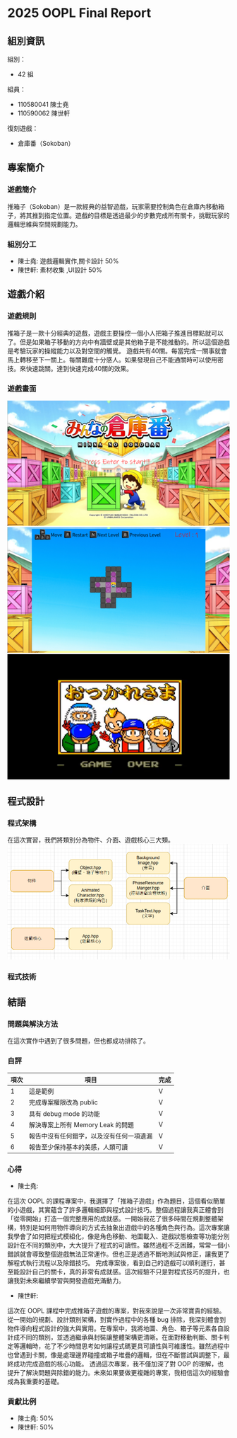 # 2025 OOPL Final Report

## 組別資訊

組別：

- 42 組

組員：

- 110580041 陳士堯
- 110590062 陳世軒

復刻遊戲： 

- 倉庫番（Sokoban）

## 專案簡介

### 遊戲簡介

推箱子（Sokoban）是一款經典的益智遊戲，玩家需要控制角色在倉庫內移動箱子，將其推到指定位置。遊戲的目標是透過最少的步數完成所有關卡，挑戰玩家的邏輯思維與空間規劃能力。

### 組別分工

- 陳士堯: 遊戲邏輯實作,關卡設計 50%
- 陳世軒: 素材收集 ,UI設計 50%

## 遊戲介紹

### 遊戲規則

推箱子是一款十分經典的遊戲，遊戲主要操控一個小人把箱子推進目標點就可以了。但是如果箱子移動的方向中有牆壁或是其他箱子是不能推動的。所以這個遊戲是考驗玩家的操縱能力以及對空間的觸覺。
遊戲共有40關。每當完成一關事就會馬上轉移至下一關上。每關難度十分感人。如果發現自己不能通關時可以使用密技。來快速跳關。達到快速完成40關的效果。

### 遊戲畫面

 ![遊戲畫面截圖1](遊戲畫面_1.png)
 ![遊戲畫面截圖2](遊戲畫面_2.png)
 ![遊戲畫面截圖3](遊戲畫面_3.png)
 
## 程式設計

### 程式架構
在這次實習，我們將類別分為物件、介面、遊戲核心三大類。
![程式架構圖](程式架構.png)
### 程式技術


## 結語

### 問題與解決方法
在這次實作中遇到了很多問題，但也都成功排除了。

### 自評

| 項次 | 項目                   | 完成 |
|------|------------------------|-------|
| 1    | 這是範例 |  V  |
| 2    | 完成專案權限改為 public |  V  |
| 3    | 具有 debug mode 的功能  |  V  |
| 4    | 解決專案上所有 Memory Leak 的問題  |  V  |
| 5    | 報告中沒有任何錯字，以及沒有任何一項遺漏  |  V  |
| 6    | 報告至少保持基本的美感，人類可讀  |  V  |

### 心得

- 陳士堯:

 在這次 OOPL 的課程專案中，我選擇了「推箱子遊戲」作為題目，這個看似簡單的小遊戲，其實蘊含了許多邏輯細節與程式設計技巧。整個過程讓我真正體會到「從零開始」打造一個完整應用的成就感。一開始我花了很多時間在規劃整體架構，特別是如何用物件導向的方式去抽象出遊戲中的各種角色與行為。這次專案讓我學會了如何把程式模組化，像是角色移動、地圖載入、遊戲狀態檢查等功能分別設計在不同的類別中，大大提升了程式的可讀性。雖然過程不乏困難，常常一個小錯誤就會導致整個遊戲無法正常運作。但也正是透過不斷地測試與修正，讓我更了解程式執行流程以及除錯技巧。
 完成專案後，看到自己的遊戲可以順利運行，甚至能設計自己的關卡，真的非常有成就感。這次經驗不只是對程式技巧的提升，也讓我對未來繼續學習與開發遊戲充滿動力。

- 陳世軒:

 這次在 OOPL 課程中完成推箱子遊戲的專案，對我來說是一次非常寶貴的經驗。從一開始的規劃、設計類別架構，到實作過程中的各種 bug 排除，我深刻體會到物件導向程式設計的強大與實用。在專案中，我將地圖、角色、箱子等元素各自設計成不同的類別，並透過繼承與封裝讓整體架構更清晰。在面對移動判斷、關卡判定等邏輯時，花了不少時間思考如何讓程式碼更具可讀性與可維護性。雖然過程中也曾遇到卡關，像是處理邊界碰撞或箱子堆疊的邏輯，但在不斷嘗試與調整下，最終成功完成遊戲的核心功能。
透過這次專案，我不僅加深了對 OOP 的理解，也提升了解決問題與除錯的能力。未來如果要做更複雜的專案，我相信這次的經驗會成為我重要的基礎。

### 貢獻比例
- 陳士堯: 50%
- 陳世軒: 50%
